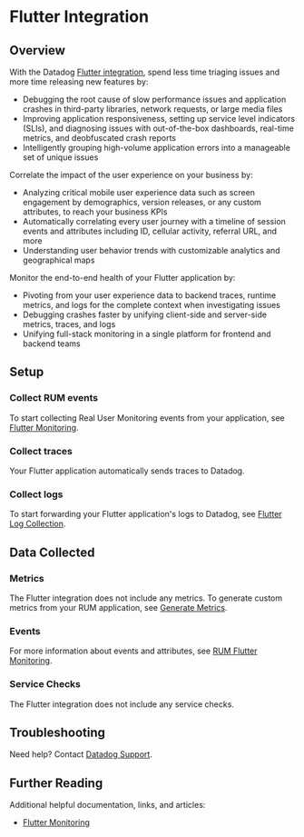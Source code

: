 # Flutter Integration

## Overview

With the Datadog [Flutter integration][1], spend less time triaging issues and more time releasing new features by:

- Debugging the root cause of slow performance issues and application crashes in third-party libraries, network requests, or large media files 
- Improving application responsiveness, setting up service level indicators (SLIs), and diagnosing issues with out-of-the-box dashboards, real-time metrics, and deobfuscated crash reports 
- Intelligently grouping high-volume application errors into a manageable set of unique issues

Correlate the impact of the user experience on your business by:

- Analyzing critical mobile user experience data such as screen engagement by demographics, version releases, or any custom attributes, to reach your business KPIs 
- Automatically correlating every user journey with a timeline of session events and attributes including ID, cellular activity, referral URL, and more 
- Understanding user behavior trends with customizable analytics and geographical maps

Monitor the end-to-end health of your Flutter application by: 

- Pivoting from your user experience data to backend traces, runtime metrics, and logs for the complete context when investigating issues 
- Debugging crashes faster by unifying client-side and server-side metrics, traces, and logs
- Unifying full-stack monitoring in a single platform for frontend and backend teams


## Setup

### Collect RUM events 

To start collecting Real User Monitoring events from your application, see [Flutter Monitoring][2]. 

### Collect traces 

Your Flutter application automatically sends traces to Datadog.

### Collect logs 

To start forwarding your Flutter application's logs to Datadog, see [Flutter Log Collection][3].

## Data Collected

### Metrics

The Flutter integration does not include any metrics. To generate custom metrics from your RUM application, see [Generate Metrics][4].

### Events 

For more information about events and attributes, see [RUM Flutter Monitoring][5]. 

### Service Checks 

The Flutter integration does not include any service checks.

## Troubleshooting

Need help? Contact [Datadog Support][6]. 

## Further Reading 

Additional helpful documentation, links, and articles: 

- [Flutter Monitoring][5]


[1]: /integrations/rum-flutter 
[2]: https://docs.datadoghq.com/real_user_monitoring/flutter/#setup
[3]: https://docs.datadoghq.com/logs/log_collection/flutter/
[4]: https://docs.datadoghq.com/real_user_monitoring/generate_metrics 
[5]: https://docs.datadoghq.com/real_user_monitoring/flutter/
[6]: https://docs.datadoghq.com/help/ 

